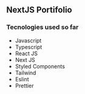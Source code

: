 ## NextJS Portifolio

### Tecnologies used so far

- Javascript
- Typescript
- React JS
- Next JS
- Styled Components
- Tailwind
- Eslint
- Prettier

